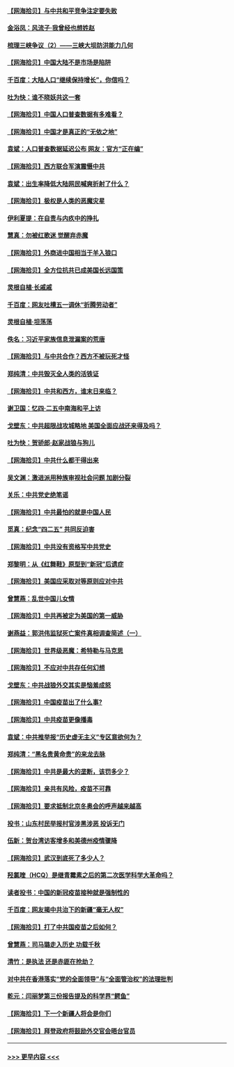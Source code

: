 #### [【网海拾贝】与中共和平竞争注定要失败](../pages/nsc993/n12923326.md?t=05051251) 
#### [金浴凤：风流子‧我曾经也想姓赵](../pages/nsc993/n12920911.md?t=05051251) 
#### [梳理三峡争议（2）——三峡大坝防洪能力几何](../pages/nsc993/n12920173.md?t=05051251) 
#### [【网海拾贝】中国大陆不是市场是陷阱](../pages/nsc993/n12920143.md?t=05051251) 
#### [千百度：大陆人口“继续保持增长”，你信吗？](../pages/nsc993/n12918946.md?t=05051251) 
#### [吐为快：谁不晓妖共这一套](../pages/nsc993/n12918941.md?t=05051251) 
#### [【网海拾贝】中国人口普查数据有多难看？](../pages/nsc993/n12917822.md?t=05051251) 
#### [【网海拾贝】中国才是真正的“无依之地”](../pages/nsc993/n12915845.md?t=05051251) 
#### [袁斌：人口普查数据延迟公布 网友：官方“正在编”](../pages/nsc993/n12915748.md?t=05051251) 
#### [【网海拾贝】西方联合军演震慑中共](../pages/nsc993/n12913466.md?t=05051251) 
#### [袁斌：出生率降低大陆网民喊爽折射了什么？](../pages/nsc993/n12913365.md?t=05051251) 
#### [【网海拾贝】极权是人类的恶魔灾星](../pages/nsc993/n12910697.md?t=05051251) 
#### [伊利夏提：在自责与内疚中的挣扎](../pages/nsc993/n12910493.md?t=05051251) 
#### [慧真：勿被红歌迷 觉醒弃赤魔](../pages/nsc993/n12910485.md?t=05051251) 
#### [【网海拾贝】外商进中国相当于羊入狼口](../pages/nsc993/n12908274.md?t=05051251) 
#### [【网海拾贝】全方位抗共已成美国长远国策](../pages/nsc993/n12906878.md?t=05051251) 
#### [灵根自植‧长戚戚](../pages/nsc993/n12905585.md?t=05051251) 
#### [千百度：网友吐槽五一调休“折腾劳动者”](../pages/nsc993/n12905934.md?t=05051251) 
#### [灵根自植‧坦荡荡](../pages/nsc993/n12905562.md?t=05051251) 
#### [佚名：习近平家族信息泄漏案的荒唐](../pages/nsc993/n12904705.md?t=05051251) 
#### [【网海拾贝】与中共合作？西方不被玩死才怪](../pages/nsc993/n12903873.md?t=05051251) 
#### [郑纯清：中共毁灭全人类的活铁证](../pages/nsc993/n12903785.md?t=05051251) 
#### [【网海拾贝】中共和西方，谁末日来临？](../pages/nsc993/n12903482.md?t=05051251) 
#### [谢卫国：忆四‧二五中南海和平上访](../pages/nsc993/n12902192.md?t=05051251) 
#### [戈壁东：中共超限战攻城略地 美国全面应战还来得及吗？](../pages/nsc993/n12902297.md?t=05051251) 
#### [吐为快：贺骄郎‧赵家战狼与狗儿](../pages/nsc993/n12902280.md?t=05051251) 
#### [【网海拾贝】中共什么都干得出来](../pages/nsc993/n12897500.md?t=05051251) 
#### [吴文渊：激进派用种族审视社会问题 加剧分裂](../pages/nsc993/n12893881.md?t=05051251) 
#### [关乐：中共党史绝笔谣](../pages/nsc993/n12897270.md?t=05051251) 
#### [【网海拾贝】中共最怕的就是中国人民](../pages/nsc993/n12894705.md?t=05051251) 
#### [觅真：纪念“四二五” 共同反迫害](../pages/nsc993/n12894553.md?t=05051251) 
#### [【网海拾贝】中共没有资格写中共党史](../pages/nsc993/n12892231.md?t=05051251) 
#### [郑黎明：从《红舞鞋》原型到“新冠”后遗症](../pages/nsc993/n12890469.md?t=05051251) 
#### [【网海拾贝】美国应采取对等原则应对中共](../pages/nsc993/n12889176.md?t=05051251) 
#### [曾慧燕：乱世中国儿女情](../pages/nsc993/n12887931.md?t=05051251) 
#### [【网海拾贝】中共再被定为美国的第一威胁](../pages/nsc993/n12887580.md?t=05051251) 
#### [谢燕益：郭洪伟监狱死亡案件真相调查简述（一）](../pages/nsc993/n12885648.md?t=05051251) 
#### [【网海拾贝】世界级恶魔：希特勒与马克思](../pages/nsc993/n12884062.md?t=05051251) 
#### [【网海拾贝】不应对中共存任何幻想](../pages/nsc993/n12881460.md?t=05051251) 
#### [戈壁东：中共战狼外交其实是恼羞成怒](../pages/nsc993/n12880392.md?t=05051251) 
#### [【网海拾贝】中国疫苗出了什么事?](../pages/nsc993/n12879124.md?t=05051251) 
#### [【网海拾贝】中共疫苗更像播毒](../pages/nsc993/n12876631.md?t=05051251) 
#### [袁斌：中共推举报“历史虚无主义”专区意欲何为？](../pages/nsc993/n12876530.md?t=05051251) 
#### [郑纯清：“黑名贵黄命贵”的来龙去脉](../pages/nsc993/n12875589.md?t=05051251) 
#### [【网海拾贝】中共是最大的垄断，该罚多少？](../pages/nsc993/n12874006.md?t=05051251) 
#### [【网海拾贝】亲共有风险，疫苗不可靠](../pages/nsc993/n12872224.md?t=05051251) 
#### [【网海拾贝】要求抵制北京冬奥会的呼声越来越高](../pages/nsc993/n12868962.md?t=05051251) 
#### [投书：山东村民举报村官涉黑涉恶 投诉无门](../pages/nsc993/n12869726.md?t=05051251) 
#### [伍新：贺台湾访客增多和美德州疫情骤降](../pages/nsc993/n12865651.md?t=05051251) 
#### [【网海拾贝】武汉到底死了多少人？](../pages/nsc993/n12863707.md?t=05051251) 
#### [羟氯喹（HCQ）是继青霉素之后的第二次医学科学大革命吗？](../pages/nsc993/n12638564.md?t=05051251) 
#### [读者投书：中国的新冠疫苗接种就是强制性的](../pages/nsc993/n12859932.md?t=05051251) 
#### [千百度：网友揭中共治下的新疆“毫无人权”](../pages/nsc993/n12858385.md?t=05051251) 
#### [【网海拾贝】打了中共国疫苗之后如何？](../pages/nsc993/n12857866.md?t=05051251) 
#### [曾慧燕：司马璐走入历史 功载千秋](../pages/nsc993/n12856996.md?t=05051251) 
#### [清竹：是执法 还是赤匪在抢劫？](../pages/nsc993/n12856952.md?t=05051251) 
#### [对中共在香港落实“党的全面领导”与“全面管治权”的法理批判](../pages/nsc993/n12856929.md?t=05051251) 
#### [乾元：闫丽梦第三份报告提及的科学界“鳄鱼”](../pages/nsc993/n12855985.md?t=05051251) 
#### [【网海拾贝】下一个新疆人将会是你们](../pages/nsc993/n12855864.md?t=05051251) 
#### [【网海拾贝】拜登政府将鼓励外交官会晤台官员](../pages/nsc993/n12853615.md?t=05051251) 

----
#### [ >>> 更早内容 <<< ](../indexes/nsc993-earlier.md)

